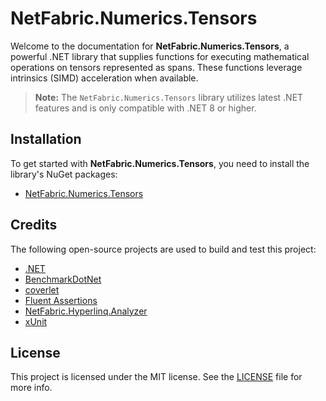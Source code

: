 # NetFabric.Numerics.Tensors

Welcome to the documentation for **NetFabric.Numerics.Tensors**, a powerful .NET library that supplies functions for executing mathematical operations on tensors represented as spans. These functions leverage intrinsics (SIMD) acceleration when available.

> **Note:** The `NetFabric.Numerics.Tensors` library utilizes latest .NET features and is only compatible with .NET 8 or higher. 

## Installation

To get started with **NetFabric.Numerics.Tensors**, you need to install the library's NuGet packages:

- [NetFabric.Numerics.Tensors](https://www.nuget.org/packages/NetFabric.Numerics.Tensors/)

## Credits

The following open-source projects are used to build and test this project:

- [.NET](https://github.com/dotnet)
- [BenchmarkDotNet](https://github.com/dotnet/BenchmarkDotNet)
- [coverlet](https://github.com/coverlet-coverage/coverlet)
- [Fluent Assertions](https://github.com/fluentassertions/fluentassertions)
- [NetFabric.Hyperlinq.Analyzer](https://github.com/NetFabric/NetFabric.Hyperlinq.Analyzer)
- [xUnit](https://github.com/xunit/xunit)

## License

This project is licensed under the MIT license. See the [LICENSE](https://github.com/NetFabric/NetFabric.Numerics.Tensors/blob/main/README.md) file for more info.

